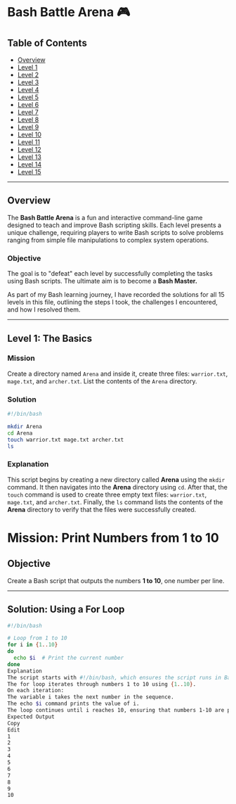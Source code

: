 # Bash Battle Arena 🎮  

## Table of Contents  
- [Overview](#overview)  
- [Level 1](#level-1-the-basics)  
- [Level 2](#level-2)  
- [Level 3](#level-3)  
- [Level 4](#level-4)  
- [Level 5](#level-5)  
- [Level 6](#level-6)  
- [Level 7](#level-7)  
- [Level 8](#level-8)  
- [Level 9](#level-9)  
- [Level 10](#level-10)  
- [Level 11](#level-11)  
- [Level 12](#level-12)  
- [Level 13](#level-13)  
- [Level 14](#level-14)  
- [Level 15](#level-15)  

---

## Overview  
The **Bash Battle Arena** is a fun and interactive command-line game designed to teach and improve Bash scripting skills. Each level presents a unique challenge, requiring players to write Bash scripts to solve problems ranging from simple file manipulations to complex system operations.  

### Objective  
The goal is to "defeat" each level by successfully completing the tasks using Bash scripts. The ultimate aim is to become a **Bash Master.**  

As part of my Bash learning journey, I have recorded the solutions for all 15 levels in this file, outlining the steps I took, the challenges I encountered, and how I resolved them. 

---

## Level 1: The Basics  
### Mission  
Create a directory named `Arena` and inside it, create three files: `warrior.txt`, `mage.txt`, and `archer.txt`. List the contents of the `Arena` directory.  

### Solution  
```bash
#!/bin/bash

mkdir Arena
cd Arena
touch warrior.txt mage.txt archer.txt
ls

```



### Explanation  
This script begins by creating a new directory called **Arena** using the `mkdir` command. It then navigates into the **Arena** directory using `cd`. After that, the `touch` command is used to create three empty text files: `warrior.txt`, `mage.txt`, and `archer.txt`. Finally, the `ls` command lists the contents of the **Arena** directory to verify that the files were successfully created.


# Mission: Print Numbers from 1 to 10

## **Objective**  
Create a Bash script that outputs the numbers **1 to 10**, one number per line.

---

## **Solution: Using a For Loop**
```bash
#!/bin/bash

# Loop from 1 to 10
for i in {1..10}
do
  echo $i  # Print the current number
done
Explanation
The script starts with #!/bin/bash, which ensures the script runs in Bash.
The for loop iterates through numbers 1 to 10 using {1..10}.
On each iteration:
The variable i takes the next number in the sequence.
The echo $i command prints the value of i.
The loop continues until i reaches 10, ensuring that numbers 1-10 are printed.
Expected Output
Copy
Edit
1
2
3
4
5
6
7
8
9
10
